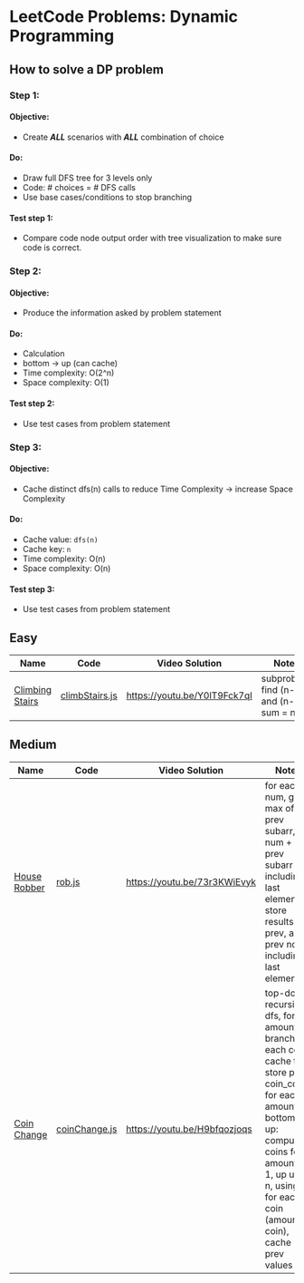 # LeetCode Problems: Dynamic Programming

## How to solve a DP problem
### Step 1:
#### Objective:
  - Create ***ALL*** scenarios with ***ALL*** combination of choice
#### Do:
  - Draw full DFS tree for 3 levels only
  - Code: # choices = # DFS calls
  - Use base cases/conditions to stop branching
#### Test step 1:
  - Compare code node output order with tree visualization to make sure code is correct.
### Step 2:
#### Objective:
  - Produce the information asked by problem statement
#### Do:
  - Calculation
  - bottom -> up (can cache)
  - Time complexity: O(2^n)
  - Space complexity: O(1)
#### Test step 2:
  - Use test cases from problem statement
### Step 3:
#### Objective:
  - Cache distinct dfs(n) calls to reduce Time Complexity -> increase Space Complexity
#### Do:
  - Cache value: `dfs(n)`
  - Cache key: `n`
  - Time complexity: O(n)
  - Space complexity: O(n)
#### Test step 3:
  - Use test cases from problem statement

## Easy

  | Name | Code | Video Solution | Notes |
  | --- | --- | --- | --- |
  | [Climbing Stairs](https://leetcode.com/problems/climbing-stairs/) | [climbStairs.js](./easy/climbStairs.js) | https://youtu.be/Y0lT9Fck7qI | subproblem find (n-1) and (n-2), sum = n; |


## Medium

  | Name | Code | Video Solution | Notes |
  | --- | --- | --- | --- |
  | [House Robber](https://leetcode.com/problems/house-robber/) | [rob.js](./medium/rob.js) | https://youtu.be/73r3KWiEvyk | for each num, get max of prev subarr, or num + prev subarr not including last element, store results of prev, and prev not including last element |
  | [Coin Change](https://leetcode.com/problems/coin-change/) | [coinChange.js](./medium/coinChange.js) | https://youtu.be/H9bfqozjoqs | top-down: recursive dfs, for amount, branch for each coin, cache to store prev coin_count for each amount; bottom-up: compute coins for amount = 1, up until n, using for each coin (amount - coin), cache prev values |
